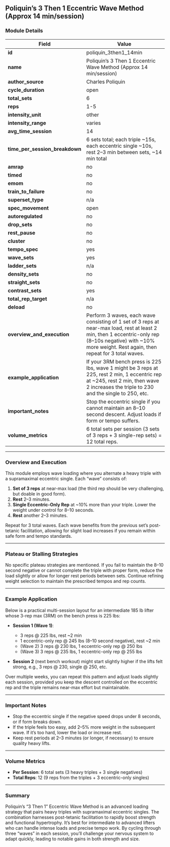## Poliquin’s 3 Then 1 Eccentric Wave Method (Approx 14 min/session)

### Module Details

| Field                      | Value                                                                                                              |
|----------------------------|--------------------------------------------------------------------------------------------------------------------|
| **id**                     | poliquin_3then1_14min                                                                                              |
| **name**                   | Poliquin’s 3 Then 1 Eccentric Wave Method (Approx 14 min/session)                                                 |
| **author_source**          | Charles Poliquin                                                                                                   |
| **cycle_duration**         | open                                                                                                               |
| **total_sets**             | 6                                                                                                                  |
| **reps**                   | 1-5                                                                                                                |
| **intensity_unit**         | other                                                                                                              |
| **intensity_range**        | varies                                                                                                             |
| **avg_time_session**       | 14                                                                                                                 |
| **time_per_session_breakdown** | 6 sets total; each triple ~15s, each eccentric single ~10s, rest 2–3 min between sets, ~14 min total           |
| **amrap**                  | no                                                                                                                 |
| **timed**                  | no                                                                                                                 |
| **emom**                   | no                                                                                                                 |
| **train_to_failure**       | no                                                                                                                 |
| **superset_type**          | n/a                                                                                                                |
| **spec_movement**          | open                                                                                                               |
| **autoregulated**          | no                                                                                                                 |
| **drop_sets**              | no                                                                                                                 |
| **rest_pause**             | no                                                                                                                 |
| **cluster**                | no                                                                                                                 |
| **tempo_spec**             | yes                                                                                                                |
| **wave_sets**              | yes                                                                                                                |
| **ladder_sets**            | n/a                                                                                                                |
| **density_sets**           | no                                                                                                                 |
| **straight_sets**          | no                                                                                                                 |
| **contrast_sets**          | yes                                                                                                                |
| **total_rep_target**       | n/a                                                                                                                |
| **deload**                 | no                                                                                                                 |
| **overview_and_execution** | Perform 3 waves, each wave consisting of 1 set of 3 reps at near-max load, rest at least 2 min, then 1 eccentric-only rep (8–10s negative) with ~10% more weight. Rest again, then repeat for 3 total waves. |
| **example_application**    | If your 3RM bench press is 225 lbs, wave 1 might be 3 reps at 225, rest 2 min, 1 eccentric rep at ~245, rest 2 min, then wave 2 increases the triple to 230 and the single to 250, etc. |
| **important_notes**        | Stop the eccentric single if you cannot maintain an 8–10 second descent. Adjust loads if form or tempo suffers.    |
| **volume_metrics**         | 6 total sets per session (3 sets of 3 reps + 3 single-rep sets) = 12 total reps.                                   |

---

### Overview and Execution

This module employs wave loading where you alternate a heavy triple with a supramaximal eccentric single. Each “wave” consists of:

1. **Set of 3 reps** at near-max load (the third rep should be very challenging, but doable in good form).  
2. **Rest** 2–3 minutes.  
3. **Single Eccentric-Only Rep** at ~10% more than your triple. Lower the weight under control for 8–10 seconds.  
4. **Rest** another 2–3 minutes.  

Repeat for 3 total waves. Each wave benefits from the previous set’s post-tetanic facilitation, allowing for slight load increases if you remain within safe form and tempo standards.

---

### Plateau or Stalling Strategies

No specific plateau strategies are mentioned. If you fail to maintain the 8–10 second negative or cannot complete the triple with proper form, reduce the load slightly or allow for longer rest periods between sets. Continue refining weight selection to maintain the prescribed tempos and rep counts.

---

### Example Application

Below is a practical multi-session layout for an intermediate 185 lb lifter whose 3-rep max (3RM) on the bench press is 225 lbs:

- **Session 1 (Wave 1)**:  
  - 3 reps @ 225 lbs, rest ~2 min  
  - 1 eccentric-only rep @ 245 lbs (8–10 second negative), rest ~2 min  
  - (Wave 2) 3 reps @ 230 lbs, 1 eccentric-only rep @ 250 lbs  
  - (Wave 3) 3 reps @ 235 lbs, 1 eccentric-only rep @ 255 lbs  

- **Session 2** (next bench workout) might start slightly higher if the lifts felt strong, e.g., 3 reps @ 230, single @ 250, etc.

Over multiple weeks, you can repeat this pattern and adjust loads slightly each session, provided you keep the descent controlled on the eccentric rep and the triple remains near-max effort but maintainable.

---

### Important Notes

- Stop the eccentric single if the negative speed drops under 8 seconds, or if form breaks down.  
- If the triple feels too easy, add 2–5% more weight in the subsequent wave. If it’s too hard, lower the load or increase rest.  
- Keep rest periods at 2–3 minutes (or longer, if necessary) to ensure quality heavy lifts.

---

### Volume Metrics

- **Per Session**: 6 total sets (3 heavy triples + 3 single negatives)  
- **Total Reps**: 12 (9 reps from the triples + 3 eccentric-only singles)  

---

### Summary

Poliquin’s “3 Then 1” Eccentric Wave Method is an advanced loading strategy that pairs heavy triples with supramaximal eccentric singles. The combination harnesses post-tetanic facilitation to rapidly boost strength and functional hypertrophy. It’s best for intermediate to advanced lifters who can handle intense loads and precise tempo work. By cycling through three “waves” in each session, you’ll challenge your nervous system to adapt quickly, leading to notable gains in both strength and size.